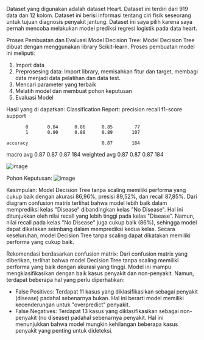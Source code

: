 Dataset yang digunakan adalah dataset Heart. Dataset ini terdiri dari 919 data dan 12 kolom. Dataset ini berisi informasi tentang ciri fisik seseorang untuk tujuan diagnosis penyakit jantung.
Dataset ini saya pilih karena saya pernah mencoba melakukan model prediksi regresi logistik pada data heart.

Proses Pembuatan dan Evaluasi Model Decision Tree:
Model Decision Tree dibuat dengan menggunakan library Scikit-learn. Proses pembuatan model ini meliputi:
1. Import data
2. Preprosesing data: Import library, memisahkan fitur dan target, membagi data menjadi data pelatihan dan data test.
3. Mencari parameter yang terbaik
5. Melatih model dan membuat pohon keputusan
6. Evaluasi Model

Hasil yang di dapatkan:
Classification Report:
               precision    recall  f1-score   support

           0       0.84      0.86      0.85        77
           1       0.90      0.88      0.89       107

    accuracy                           0.87       184
   macro avg       0.87      0.87      0.87       184
weighted avg       0.87      0.87      0.87       184

![image](https://github.com/user-attachments/assets/45bb26d3-0f96-4f0c-8a9a-503c4495563c)

Pohon Keputusan:
![image](https://github.com/user-attachments/assets/b8c4a0b1-1681-4373-baad-64179fe33253)

Kesimpulan:
Model Decision Tree tanpa scaling memiliki performa yang cukup baik dengan akurasi 86,96%, presisi 89,52%, dan recall 87,85%.
Dari diagram confusion matrix terlihat bahwa model lebih baik dalam memprediksi kelas "Disease" dibandingkan kelas "No Disease". 
Hal ini ditunjukkan oleh nilai recall yang lebih tinggi pada kelas "Disease". Namun, nilai recall pada kelas "No Disease" juga cukup baik (86%), sehingga model dapat dikatakan seimbang dalam memprediksi kedua kelas. Secara keseluruhan, model Decision Tree tanpa scaling dapat dikatakan memiliki performa yang cukup baik.

Rekomendasi berdasarkan confusion matrix:
Dari confusion matrix yang diberikan, terlihat bahwa model Decision Tree tanpa scaling memiliki performa yang baik dengan akurasi yang tinggi. Model ini mampu mengklasifikasikan dengan baik kasus penyakit dan non-penyakit.
Namun, terdapat beberapa hal yang perlu diperhatikan:
- False Positives: Terdapat 11 kasus yang diklasifikasikan sebagai penyakit (disease) padahal sebenarnya bukan. Hal ini berarti model memiliki kecenderungan untuk "overpredict" penyakit.
- False Negatives: Terdapat 13 kasus yang diklasifikasikan sebagai non-penyakit (no disease) padahal sebenarnya penyakit. Hal ini menunjukkan bahwa model mungkin kehilangan beberapa kasus penyakit yang penting untuk dideteksi.
